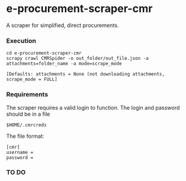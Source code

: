 # e-procurement-scraper-cmr

A scraper for simplified, direct procurements. 

### Execution

	cd e-procurement-scraper-cmr
	scrapy crawl CMRSpider -o out_folder/out_file.json -a attachments=folder_name -a mode=scrape_mode
	
	[Defaults: attachments = None (not downloading attachments, scrape_mode = FULL]

### Requirements

The scraper requires a valid login to function.
The login and password should be in a file

	$HOME/.cmrcreds

The file format:

	[cmr]
	username = 
	password = 

### TO DO

